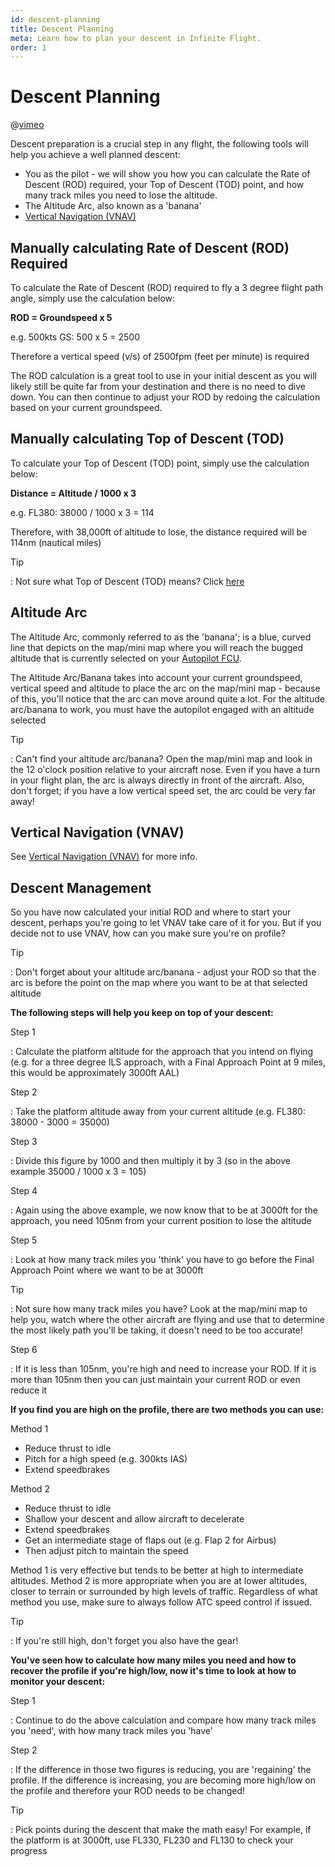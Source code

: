 ```yaml
---
id: descent-planning
title: Descent Planning
meta: Learn how to plan your descent in Infinite Flight.
order: 1
---
```


# Descent Planning

@[vimeo](423207812)

Descent preparation is a crucial step in any flight, the following tools will help you achieve a well planned descent:



- You as the pilot - we will show you how you can calculate the Rate of Descent (ROD) required, your Top of Descent (TOD) point, and how many track miles you need to lose the altitude.
- The Altitude Arc, also known as a 'banana'
- [Vertical Navigation (VNAV)](/guide/flying-guide/descent-to-landing/vertical-navigation-(vnav)#vertical-navigation-(vnav))



## Manually calculating Rate of Descent (ROD) Required 



To calculate the Rate of Descent (ROD) required to fly a 3 degree flight path angle, simply use the calculation below:



**ROD = Groundspeed x 5**



e.g. 500kts GS: 500 x 5 = 2500 

Therefore a vertical speed (v/s) of 2500fpm (feet per minute) is required



The ROD calculation is a great tool to use in your initial descent as you will likely still be quite far from your destination and there is no need to dive down. You can then continue to adjust your ROD by redoing the calculation based on your current groundspeed.



## Manually calculating Top of Descent (TOD)



To calculate your Top of Descent (TOD) point, simply use the calculation below:



**Distance = Altitude / 1000 x 3**



e.g. FL380: 38000 / 1000 x 3 = 114 

Therefore, with 38,000ft of altitude to lose, the distance required will be 114nm (nautical miles)



Tip

: Not sure what Top of Descent (TOD) means? Click [here](/guide/flying-guide/descent-to-landing/vertical-navigation-(vnav)#what-does-top-of-descent-(tod)-mean%3F)



## Altitude Arc



The Altitude Arc, commonly referred to as the 'banana'; is a blue, curved line that depicts on the map/mini map where you will reach the bugged altitude that is currently selected on your [Autopilot FCU](/guide/getting-started/pilot-user-interface/autopilot#autopilot).



The Altitude Arc/Banana takes into account your current groundspeed, vertical speed and altitude to place the arc on the map/mini map - because of this, you'll notice that the arc can move around quite a lot. For the altitude arc/banana to work, you must have the autopilot engaged with an altitude selected



Tip

: Can't find your altitude arc/banana? Open the map/mini map and look in the 12 o'clock position relative to your aircraft nose. Even if you have a turn in your flight plan, the arc is always directly in front of the aircraft. Also, don't forget; if you have a low vertical speed set, the arc could be very far away!



## Vertical Navigation (VNAV)



See [Vertical Navigation (VNAV)](/guide/flying-guide/descent-to-landing/vertical-navigation-(vnav)#vertical-navigation-(vnav)) for more info.



## Descent Management



So you have now calculated your initial ROD and where to start your descent, perhaps you're going to let VNAV take care of it for you. But if you decide not to use VNAV, how can you make sure you're on profile?



Tip

: Don't forget about your altitude arc/banana - adjust your ROD so that the arc is before the point on the map where you want to be at that selected altitude 



**The following steps will help you keep on top of your descent:**



Step 1

: Calculate the platform altitude for the approach that you intend on flying (e.g. for a three degree ILS approach, with a Final Approach Point at 9 miles, this would be approximately 3000ft AAL)



Step 2

: Take the platform altitude away from your current altitude (e.g. FL380: 38000 - 3000 = 35000)



Step 3

: Divide this figure by 1000 and then multiply it by 3 (so in the above example 35000 / 1000 x 3 = 105)



Step 4

: Again using the above example, we now know that to be at 3000ft for the approach, you need 105nm from your current position to lose the altitude



Step 5

: Look at how many track miles you 'think' you have to go before the Final Approach Point where we want to be at 3000ft



Tip

: Not sure how many track miles you have? Look at the map/mini map to help you, watch where the other aircraft are flying and use that to determine the most likely path you'll be taking, it doesn't need to be too accurate! 



Step 6

: If it is less than 105nm, you're high and need to increase your ROD. If it is more than 105nm then you can just maintain your current ROD or even reduce it



**If you find you are high on the profile, there are two methods you can use:**



Method 1

- Reduce thrust to idle
- Pitch for a high speed (e.g. 300kts IAS)
- Extend speedbrakes



Method 2

- Reduce thrust to idle
- Shallow your descent and allow aircraft to decelerate
- Extend speedbrakes
- Get an intermediate stage of flaps out (e.g. Flap 2 for Airbus)
- Then adjust pitch to maintain the speed



Method 1 is very effective but tends to be better at high to intermediate altitudes. Method 2 is more appropriate when you are at lower altitudes, closer to terrain or surrounded by high levels of traffic. Regardless of what method you use, make sure to always follow ATC speed control if issued.



Tip

: If you're still high, don't forget you also have the gear!



**You've seen how to calculate how many miles you need and how to recover the profile if you're high/low, now it's time to look at how to monitor your descent:**



Step 1

: Continue to do the above calculation and compare how many track miles you 'need', with how many track miles you 'have'



Step 2

: If the difference in those two figures is reducing, you are 'regaining' the profile. If the difference is increasing, you are becoming more high/low on the profile and therefore your ROD needs to be changed!



Tip

: Pick points during the descent that make the math easy! For example, if the platform is at 3000ft, use FL330, FL230 and FL130 to check your progress 